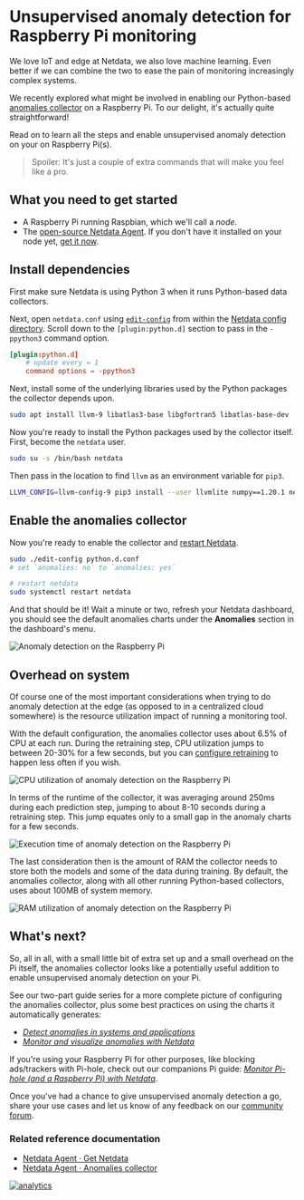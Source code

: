 <!--
title: "Unsupervised anomaly detection for Raspberry Pi monitoring"
description: "Use a low-overhead machine learning algorithm and an open-source monitoring tool to detect anomalous metrics on a Raspberry Pi."
image: /img/seo/guides/monitor/raspberry-pi-anomaly-detection.png
author: "Andy Maguire"
author_title: "Senior Machine Learning Engineer"
author_img: "/img/authors/andy-maguire.jpg"
custom_edit_url: https://github.com/netdata/netdata/edit/master/docs/guides/monitor/raspberry-pi-anomaly-detection.md
-->

# Unsupervised anomaly detection for Raspberry Pi monitoring

We love IoT and edge at Netdata, we also love machine learning. Even better if we can combine the two to ease the pain
of monitoring increasingly complex systems.

We recently explored what might be involved in enabling our Python-based [anomalies
collector](/collectors/python.d.plugin/anomalies/README.md) on a Raspberry Pi. To our delight, it's actually quite
straightforward! 

Read on to learn all the steps and enable unsupervised anomaly detection on your on Raspberry Pi(s).

> Spoiler: It's just a couple of extra commands that will make you feel like a pro.

## What you need to get started

- A Raspberry Pi running Raspbian, which we'll call a _node_.
- The [open-source Netdata Agent](https://github.com/netdata/netdata). If you don't have it installed on your node yet,
  [get it now](/docs/get/README.md).

## Install dependencies

First make sure Netdata is using Python 3 when it runs Python-based data collectors. 

Next, open `netdata.conf` using [`edit-config`](/docs/configure/nodes.md#use-edit-config-to-edit-configuration-files)
from within the [Netdata config directory](/docs/configure/nodes.md#the-netdata-config-directory). Scroll down to the
`[plugin:python.d]` section to pass in the `-ppython3` command option. 

```conf
[plugin:python.d]
    # update every = 1
    command options = -ppython3
```

Next, install some of the underlying libraries used by the Python packages the collector depends upon.

```bash
sudo apt install llvm-9 libatlas3-base libgfortran5 libatlas-base-dev
```

Now you're ready to install the Python packages used by the collector itself. First, become the `netdata` user.

```bash
sudo su -s /bin/bash netdata
```

Then pass in the location to find `llvm` as an environment variable for `pip3`.

```bash
LLVM_CONFIG=llvm-config-9 pip3 install --user llvmlite numpy==1.20.1 netdata-pandas==0.0.32 numba==0.50.1 scikit-learn==0.23.2 pyod==0.8.3
```

## Enable the anomalies collector

Now you're ready to enable the collector and [restart Netdata](/docs/configure/start-stop-restart.md).

```bash
sudo ./edit-config python.d.conf
# set `anomalies: no` to `anomalies: yes`

# restart netdata
sudo systemctl restart netdata
```

And that should be it! Wait a minute or two, refresh your Netdata dashboard, you should see the default anomalies
charts under the **Anomalies** section in the dashboard's menu.

![Anomaly detection on the Raspberry
Pi](https://user-images.githubusercontent.com/1153921/110149717-9d749c00-7d9b-11eb-853c-e041a36f0a41.png)

## Overhead on system

Of course one of the most important considerations when trying to do anomaly detection at the edge (as opposed to in a
centralized cloud somewhere) is the resource utilization impact of running a monitoring tool.

With the default configuration, the anomalies collector uses about 6.5% of CPU at each run. During the retraining step,
CPU utilization jumps to between 20-30% for a few seconds, but you can [configure
retraining](/collectors/python.d.plugin/anomalies/README.md#configuration) to happen less often if you wish.

![CPU utilization of anomaly detection on the Raspberry
Pi](https://user-images.githubusercontent.com/1153921/110149718-9d749c00-7d9b-11eb-9af8-46e2032cd1d0.png)

In terms of the runtime of the collector, it was averaging around 250ms during each prediction step, jumping to about
8-10 seconds during a retraining step. This jump equates only to a small gap in the anomaly charts for a few seconds.

![Execution time of anomaly detection on the Raspberry
Pi](https://user-images.githubusercontent.com/1153921/110149715-9cdc0580-7d9b-11eb-826d-faf6f620621a.png)

The last consideration then is the amount of RAM the collector needs to store both the models and some of the data
during training. By default, the anomalies collector, along with all other running Python-based collectors, uses about
100MB of system memory.

![RAM utilization of anomaly detection on the Raspberry
Pi](https://user-images.githubusercontent.com/1153921/110149720-9e0d3280-7d9b-11eb-883d-b1d4d9b9b5e1.png)

## What's next?

So, all in all, with a small little bit of extra set up and a small overhead on the Pi itself, the anomalies collector
looks like a potentially useful addition to enable unsupervised anomaly detection on your Pi.

See our two-part guide series for a more complete picture of configuring the anomalies collector, plus some best
practices on using the charts it automatically generates:

- [_Detect anomalies in systems and applications_](/docs/guides/monitor/anomaly-detection.md)
- [_Monitor and visualize anomalies with Netdata_](/docs/guides/monitor/visualize-monitor-anomalies.md)

If you're using your Raspberry Pi for other purposes, like blocking ads/trackers with Pi-hole, check out our companions
Pi guide: [_Monitor Pi-hole (and a Raspberry Pi) with Netdata_](/docs/guides/monitor/pi-hole-raspberry-pi.md).

Once you've had a chance to give unsupervised anomaly detection a go, share your use cases and let us know of any
feedback on our [community forum](https://community.netdata.cloud/t/anomalies-collector-feedback-megathread/767).  

### Related reference documentation

- [Netdata Agent · Get Netdata](/docs/get/README.md)
- [Netdata Agent · Anomalies collector](/collectors/python.d.plugin/anomalies/README.md)

[![analytics](https://www.google-analytics.com/collect?v=1&aip=1&t=pageview&_s=1&ds=github&dr=https%3A%2F%2Fgithub.com%2Fnetdata%2Fnetdata&dl=https%3A%2F%2Fmy-netdata.io%2Fgithub%2Fdocs%2Fguides%2Fmonitor%2Fraspberry-pi-anomaly-detection&_u=MAC~&cid=5792dfd7-8dc4-476b-af31-da2fdb9f93d2&tid=UA-64295674-3)](<>)
